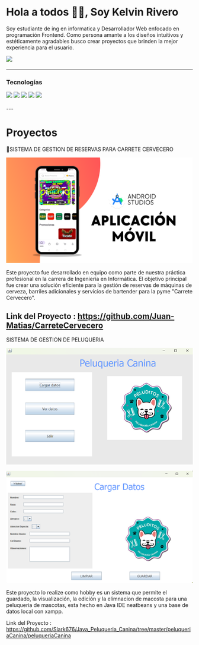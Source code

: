 # Hola a todos 👋🏻, Soy Kelvin Rivero
Soy estudiante de ing en informatica y Desarrollador Web enfocado en programación Frontend. Como persona amante a los diseños intuitivos y estéticamente agradables busco crear proyectos que brinden la mejor experiencia para el usuario.

<p>
  <a href="https://www.linkedin.com/in/kelvin-rivero-m-194a8124b/"><img src="https://img.shields.io/badge/Linkedin-%231572B6.svg?style=for-the-badge&logo=Linkedin&logoColor=white" style="margin-bottom: 4px;" height="30px" target="_blank"></a>
</p>

---

### Tecnologías

<p>
<img src="https://img.shields.io/badge/java-%23ED8B00.svg?style=for-the-badge&logo=java&logoColor=white" style="margin-bottom: 4px;" height="30px">
<img src="https://img.shields.io/badge/html5-%23E34F26.svg?style=for-the-badge&logo=html5&logoColor=white" style="margin-bottom: 4px;" height="30px">
<img src="https://img.shields.io/badge/css3-%231572B6.svg?style=for-the-badge&logo=css3&logoColor=white" style="margin-bottom: 4px;" height="30px">
<img src="https://img.shields.io/badge/github-%23323330.svg?style=for-the-badge&logo=github&logoColor=white" style="margin-bottom: 4px;" height="30px">
<img src="https://img.shields.io/badge/mysql-%2300f.svg?style=for-the-badge&logo=mysql&logoColor=white" style="margin-bottom: 4px;" height="30px">
</p>
---  

# Proyectos

🚩SISTEMA DE GESTION DE RESERVAS PARA CARRETE CERVECERO 
<p align="center" >
     <img src="https://github.com/Juan-Matias/CarreteCervecero/blob/1715ae11ab8559408ee5ce923793d675f1470784/Background.png" >
</p>

Este proyecto fue desarrollado en equipo como parte de nuestra práctica profesional en la carrera de Ingeniería en Informática. El objetivo principal fue crear una solución eficiente para la gestión de reservas de máquinas de cerveza, barriles adicionales y servicios de bartender para la pyme "Carrete Cervecero".

Link del Proyecto : https://github.com/Juan-Matias/CarreteCervecero
---  
SISTEMA DE GESTION DE PELUQUERIA 
<p align="center" >
     <img src="https://github.com/Slark676/Java_Peluqueria_Canina/blob/master/PeluqueriaCanina.png" >
</p>

<p align="center" >
     <img src="https://github.com/Slark676/Java_Peluqueria_Canina/blob/master/PeluqueriaCaninaAgregar.png" >
</p>

Este proyecto lo realize como hobby es un sistema que permite el guardado, la visualización, la edición y la elimnacion de macosta para una peluqueria de mascotas, esta hecho en Java IDE neatbeans y una base de datos local con xampp.

Link del Proyecto : https://github.com/Slark676/Java_Peluqueria_Canina/tree/master/peluqueriaCanina/peluqueriaCanina
